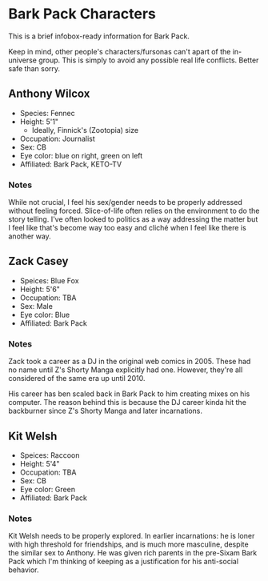 # Bark Pack Characters

This is a brief infobox-ready information for Bark Pack.

Keep in mind, other people's characters/fursonas can't apart of the in-universe group. This is simply to avoid any possible real life conflicts. Better safe than sorry.

## Anthony Wilcox

- Species: Fennec
- Height: 5'1"
  - Ideally, Finnick's (Zootopia) size
- Occupation: Journalist
- Sex: CB
- Eye color: blue on right, green on left
- Affiliated: Bark Pack, KETO-TV

### Notes

While not crucial, I feel his sex/gender needs to be properly addressed without feeling forced. Slice-of-life often relies on the environment to do the story telling. I've often looked to politics as a way addressing the matter but I feel like that's become way too easy and cliché when I feel like there is another way.

## Zack Casey

- Speices: Blue Fox
- Height: 5'6"
- Occupation: TBA
- Sex: Male
- Eye color: Blue
- Affiliated: Bark Pack

### Notes

Zack took a career as a DJ in the original web comics in 2005. These had no name until Z's Shorty Manga explicitly had one. However, they're all considered of the same era up until 2010.

His career has ben scaled back in Bark Pack to him creating mixes on his computer. The reason behind this is because the DJ career kinda hit the backburner since Z's Shorty Manga and later incarnations.

## Kit Welsh

- Speices: Raccoon
- Height: 5'4"
- Occupation: TBA
- Sex: CB
- Eye color: Green
- Affiliated: Bark Pack

### Notes

Kit Welsh needs to be properly explored. In earlier incarnations: he is loner with high threshold for friendships, and is much more masculine, despite the similar sex to Anthony. He was given rich parents in the pre-Sixam Bark Pack which I'm thinking of keeping as a justification for his anti-social behavior.
